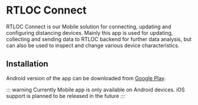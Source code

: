 
# RTLOC Connect

RTLOC Connect is our Mobile solution for connecting, updating and configuring distancing devices. Mainly this app is used for updating, collecting and sending data to RTLOC backend for further data analysis, but can also be used to inspect and change various device characteristics.

## Installation

Android version of the app can be downloaded from [Google Play](https://play.google.com/store/apps/details?id=com.rtloc.debug).

::: warning
Currently Mobile app is only available on Android devices. iOS support is planned to be released in the future
:::